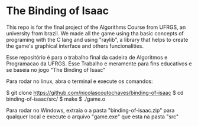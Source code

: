 <h1>The Binding of Isaac</h1>

This repo is for the final project of the Algorithms Course from UFRGS, an university from brazil.
We made all the game using tha basic concepts of programing with the C lang and using "raylib", a library that helps to create the game's graphical interface and others funcionalities.


Esse repositório é para o trabalho final da cadeira de Algoritmos e Programacao da UFRGS. Esse Trabalho e meramente para fins educativos e se baseia no jogo "The Binding of Isaac"

Para rodar no linux, abra o terminal e execute os comandos:

$ git clone https://github.com/nicolascoutochaves/binding-of-isaac
$ cd binding-of-isaac/src/
$ make
$ ./game.o


Para rodar no Windows, extraia o a pasta "binding-of-isaac.zip" para qualquer local e execute o arquivo "game.exe" que esta na pasta "src"
